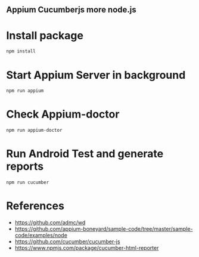 ## Appium Cucumberjs more node.js

# Install package
```
npm install
```
# Start Appium Server in background
```
npm run appium
```
# Check Appium-doctor
```
npm run appium-doctor
```

# Run Android Test and generate reports
```
npm run cucumber 
```

# References
- https://github.com/admc/wd
- https://github.com/appium-boneyard/sample-code/tree/master/sample-code/examples/node
- https://github.com/cucumber/cucumber-js
- https://www.npmjs.com/package/cucumber-html-reporter



